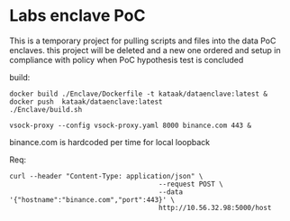 # Labs enclave PoC 

This is a temporary project for pulling scripts and files into the data PoC enclaves. this project will be deleted and a new one ordered and setup in compliance with policy when PoC hypothesis test is concluded

build: 
```
docker build ./Enclave/Dockerfile -t kataak/dataenclave:latest & docker push  kataak/dataenclave:latest
./Enclave/build.sh

vsock-proxy --config vsock-proxy.yaml 8000 binance.com 443 &
```

binance.com is hardcoded per time for local loopback

Req: 
````
curl --header "Content-Type: application/json" \
                                     --request POST \
                                     --data '{"hostname":"binance.com","port":443}' \
                                     http://10.56.32.98:5000/host
                                     